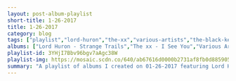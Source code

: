 ```yaml
---
layout: post-album-playlist
short-title: 1-26-2017
title: 1-26-2017
category: blog
tags: ["playlist","lord-huron","the-xx","various-artists","the-black-keys"]
albums: ["Lord Huron - Strange Trails","The xx - I See You","Various Artists - Rocky Mountain High","The Black Keys - Turn Blue"]
playlist-id: 3YHjI7Bbv96bgv7aAgc38W
playlist-img: https://mosaic.scdn.co/640/ab67616d0000b2731af8fb0d8859055d35d2290fab67616d0000b273521d64fb3942f0883496d342ab67616d0000b273858a95c04db9252719f70fffab67616d0000b2739d2efe43d5b7ebc7cb60ca81
summary: "A playlist of albums I created on 01-26-2017 featuring Lord Huron, The xx, Various Artists, and The Black Keys."
---
```

